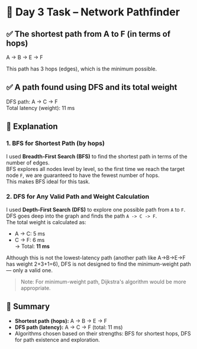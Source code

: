 # 🧩 Day 3 Task – Network Pathfinder

## ✅ The shortest path from A to F (in terms of hops)
A -> B -> E -> F

This path has 3 hops (edges), which is the minimum possible.

## ✅ A path found using DFS and its total weight
DFS path: A -> C -> F  
Total latency (weight): 11 ms

## 🧠 Explanation

### 1. **BFS for Shortest Path (by hops)**  
I used **Breadth-First Search (BFS)** to find the shortest path in terms of the number of edges.  
BFS explores all nodes level by level, so the first time we reach the target node `F`, we are guaranteed to have the fewest number of hops.  
This makes BFS ideal for this task.

### 2. **DFS for Any Valid Path and Weight Calculation**  
I used **Depth-First Search (DFS)** to explore one possible path from `A` to `F`.  
DFS goes deep into the graph and finds the path `A -> C -> F`.  
The total weight is calculated as:  
- A → C: 5 ms  
- C → F: 6 ms  
→ Total: **11 ms**

Although this is not the lowest-latency path (another path like A→B→E→F has weight 2+3+1=6), DFS is not designed to find the minimum-weight path — only a valid one.

> Note: For minimum-weight path, Dijkstra's algorithm would be more appropriate.

## 🏁 Summary
- **Shortest path (hops):** A → B → E → F
- **DFS path (latency):** A → C → F (total: 11 ms)
- Algorithms chosen based on their strengths: BFS for shortest hops, DFS for path existence and exploration.

